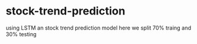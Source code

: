 # stock-trend-prediction
using LSTM an stock trend prediction model
here we split 70% traing and 30% testing
